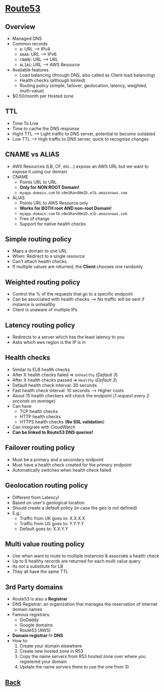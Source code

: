 # [Route53](../README.md)

## Overview

* Managed DNS
* Common records
	* `A`: URL –> IPv4
	* `AAAA`: URL –> IPv6
	* `CNAME`: URL –> URL
	* `ALIAS`: URL –> AWS Resource
* Available features
	* Load balancing (through DNS, also called as Client load balancing)
	* Health checks (although limited)
	* Routing policy (simple, failover, geolocation, latency, weighted, multi-value)
* $0.50/month per Hosted zone

## TTL

* Time To Live
* Time to cache the DNS response
* Hight TTL –> Light traffic to DNS server, potential to become outdated
* Low TTL –> High traffic to DNS server, quick to recognize changes

## CNAME vs ALIAS

* AWS Resources (LB, CF, etc...) expose an AWS URL but we want to expose it using our domain
* CNAME
	* Points URL to URL
	* __Only for NON ROOT Domain!__
	* `myapp.domain.com` to `s0m3Rand0mID.elb.amazonaws.com`
* ALIAS
	* Points URL to AWS Resource only
	* __Works for BOTH root AND non-root Domain!__
	* `myapp.domain.com` to `s0m3Rand0mID.elb.amazonaws.com`
	* Free of charge
	* Support for native health checks

## Simple routing policy

* Maps a domain to one URL
* When: Redirect to a single resource
* Can't attach health checks
* If multiple values are returned, the __Client__ chooses one randomly

## Weighted routing policy

* Control the % of the requests that go to a specific endpoint
* Can be associated with health checks –> No traffic will be sent if instance is unhealthy
* Client is unaware of multiple IPs

## Latency routing policy

* Redirects to a server which has the least latency to you
* Asks which aws region is the IP is in

## Health checks

* Similar to ELB health checks
* After X health checks failed => `Unhealthy` (_Default 3_)
* After X health checks passed => `Healthy` (_Default 3_)
* Default health check interval: 30 seconds
* Fast health check interval: 10 seconds –> Higher costs
* About 15 health checkers will check the endpoint (_1 request every 2 seconds on average_)
* Can have
	* TCP health checks
	* HTTP health checks
	* HTTPS health checks (__No SSL validation__)
* Can integrate with CloudWatch
* __Can be linked to Route53 DNS queries!__

## Failover routing policy

* Must be a primary and a secondary endpoint
* Must have a health check created for the primary endpoint
* Automatically switches when health check failed

## Geolocation routing policy

* Different from Latency!
* Based on user's geological location
* Should create a default policy (in case the geo is not defined)
* E.g.: 
	* Traffic from UK goes to: X.X.X.X
	* Traffic from US goes to: Y.Y.Y.Y
	* Default goes to:         X.X.Y.Y 

## Multi value routing policy

* Use when want to route to multiple instances & associate a health check
* Up to 8 healthy records are returned for each multi value query
* Its not a substitute for LB
* They all have the same TTL

## 3rd Party domains

* Route53 is also a __Registrar__
* DNS Registrar: an organization that manages the reservation of Internet domain names
* Famous registrars:
	* GoDaddy
	* Google domains
	* Route53 (AWS)
* __Domain registrar != DNS__
* How to:
	1) Create your domain elsewhere
	2) Create new hosted zone in R53
	3) Copy the name servers from R53 hosted zone over where you registered your domain
	4) Update the name servers there to use the one from 3)

## [Back](../README.md)